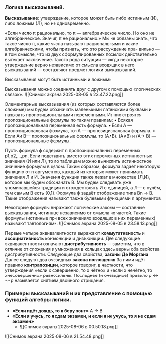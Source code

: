 ### Логика высказываний.
**Высказывание**: утверждение, которое может быть либо истинным (И), либо ложным (Л), но не одновременно.

«Если число π рационально, то π — алгебраическое число. Но оно не алгебраическое. Значит, π не рационально.» Мы не обязаны знать, что такое число π, какие числа называют рациональными и какие алгебраическими, чтобы признать, что это рассуждение пра- вильно — в том смысле, что из двух сформулированных посылок действительно вытекает заключение. Такого рода ситуации — когда некоторое утверждение верно независимо от смысла входящих в него высказываний — составляют предмет логики высказываний.

Высказывания могут быть истинными и ложными

Высказывания можно соединять друг с другом с помощью «логических связок».
![[Снимок экрана 2025-08-05 в 23.47.22.png]]

Элементарные высказывания (из которых составляются более сложные) мы будем обозначать маленькими латинскими буквами и называть пропозициональными переменными. Из них строятся пропозициональные формулы по таким правилам:
• Всякая пропозициональная переменная есть формула.
• Если A — пропозициональная формула, то¬A — пропозициональная формула.
• Если Aи B— пропозициональные формулы, то (A∧B), (A∨B) и (A→ B) — пропозициональные формулы.

Пусть формула ϕ содержит n пропозициональных переменных p1,p2,...,pn. Если подставить вместо этих переменных истинностные значения (И или Л), то по таблицам можно вычислить истинностное значение формулы в целом. Таким образом, формула задаёт некоторую функцию от n аргументов, каждый из которых может принимать значения Л и И. Значения функции также лежат в множестве {Л,И}, которое мы будем обозначать B. Мы будем следовать уже упоминавшейся традиции и отождествлять И с единицей, а Л— с нулём, тем самым B есть {0,1}. Формула ϕ задаёт отображение типа Bn → B. Такие отображения называют также булевыми функциями n аргументов

Некоторые формулы выражают логические законы — составные высказывания, истинные независимо от смысла их частей. Такие формулы (истинные при всех значениях входящих в них переменных) называют тавтологиями.
![[Снимок экрана 2025-08-05 в 23.58.13.png]]

Первые четыре эквивалентности выражают **коммутативность** и **ассоциативность** конъюнкции и дизъюнкции. 
Две следующие эквивалентности означают **дистрибутивность** — заметим, что в отличие от сложения и умножения в кольцах здесь верны оба свойства дистрибутивности. 
Следующие два свойства, **законы Де Моргана**
Далее следуют два очевидных **закона поглощения**
За ними идёт правило **контрапозиции**, которое говорит, в частности, что утверждения «если x совершенно, то x чётно» и «если x нечётно, то xнесовершенно» равносильны.
Последнее (и очевидное) правило p ↔ ¬¬p называется снятием двойного отрицания.
### Примеры высказываний и их представление с помощью функций алгебры логики.
- **«Если идёт дождь, то я беру зонт»** A -> B
- **«Если я учусь, то я сдам экзамен, и если я не учусь, то я не сдам экзамен»**
	- ![[Снимок экрана 2025-08-06 в 00.50.18.png]]

![[Снимок экрана 2025-08-06 в 21.54.48.png]]
